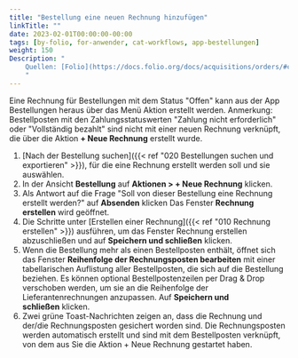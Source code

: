 ```yaml
---
title: "Bestellung eine neuen Rechnung hinzufügen"
linkTitle: ""
date: 2023-02-01T00:00:00-00:00
tags: [by-folio, for-anwender, cat-workflows, app-bestellungen]
weight: 150
Description: "
    Quellen: [Folio](https://docs.folio.org/docs/acquisitions/orders/#creating-a-new-invoice-for-an-order) & [GBV](https://info.gbv.de/pages/viewpage.action?pageId=851017767)
    "
---
```


Eine Rechnung für Bestellungen mit dem Status "Offen" kann aus der App Bestellungen heraus über das Menü Aktion erstellt werden. Anmerkung: Bestellposten mit den Zahlungsstatuswerten "Zahlung nicht erforderlich" oder "Vollständig bezahlt" sind nicht mit einer neuen Rechnung verknüpft, die über die Aktion **\+ Neue Rechnung** erstellt wurde.

1.  [Nach der Bestellung suchen]({{< ref "020 Bestellungen suchen und exportieren" >}}), für die eine Rechnung erstellt werden soll und sie auswählen.
2.  In der Ansicht **Bestellung** auf **Aktionen > + Neue Rechnung** klicken.
3.  Als Antwort auf die Frage "Soll von dieser Bestellung eine Rechnung erstellt werden?" auf **Absenden** klicken Das Fenster **Rechnung erstellen** wird geöffnet.
4.  Die Schritte unter [Erstellen einer Rechnung]({{< ref "010 Rechnung erstellen" >}}) ausführen, um das Fenster Rechnung erstellen abzuschließen und auf **Speichern und schließen** klicken.
5.  Wenn die Bestellung mehr als einen Bestellposten enthält, öffnet sich das Fenster **Reihenfolge der Rechnungsposten bearbeiten** mit einer tabellarischen Auflistung aller Bestellposten, die sich auf die Bestellung beziehen. Es können optional Bestellpostenzeilen per Drag & Drop verschoben werden, um sie an die Reihenfolge der Lieferantenrechnungen anzupassen. Auf **Speichern und schließen** klicken.
6.  Zwei grüne Toast-Nachrichten zeigen an, dass die Rechnung und der/die Rechnungsposten gesichert worden sind. Die Rechnungsposten werden automatisch erstellt und sind mit dem Bestellposten verknüpft, von dem aus Sie die Aktion + Neue Rechnung gestartet haben.

